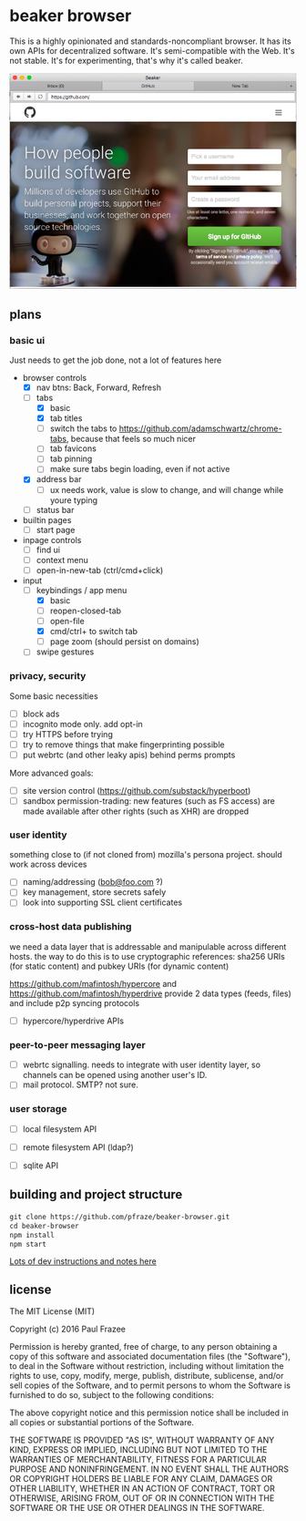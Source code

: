 beaker browser
======

This is a highly opinionated and standards-noncompliant browser.
It has its own APIs for decentralized software.
It's semi-compatible with the Web.
It's not stable.
It's for experimenting, that's why it's called beaker.

![screenshot.png](screenshot.png)

## plans

### basic ui

Just needs to get the job done, not a lot of features here

  - browser controls
    - [x] nav btns: Back, Forward, Refresh
    - [ ] tabs
      - [x] basic
      - [x] tab titles
      - [ ] switch the tabs to https://github.com/adamschwartz/chrome-tabs, because that feels so much nicer
      - [ ] tab favicons
      - [ ] tab pinning
      - [ ] make sure tabs begin loading, even if not active
    - [x] address bar
      - [ ] ux needs work, value is slow to change, and will change while youre typing
    - [ ] status bar
  - builtin pages
    - [ ] start page
  - inpage controls
    - [ ] find ui
    - [ ] context menu
    - [ ] open-in-new-tab (ctrl/cmd+click)
  - input
    - [ ] keybindings / app menu
      - [x] basic
      - [ ] reopen-closed-tab
      - [ ] open-file
      - [x] cmd/ctrl+<num> to switch tab
      - [ ] page zoom (should persist on domains)
    - [ ] swipe gestures

### privacy, security

Some basic necessities

 - [ ] block ads
 - [ ] incognito mode only. add opt-in 
 - [ ] try HTTPS before trying 
 - [ ] try to remove things that make fingerprinting possible
 - [ ] put webrtc (and other leaky apis) behind perms prompts

More advanced goals:

 - [ ] site version control (https://github.com/substack/hyperboot)
 - [ ] sandbox permission-trading: new features (such as FS access) are made available after other rights (such as XHR) are dropped

### user identity

something close to (if not cloned from) mozilla's persona project.
should work across devices

 - [ ] naming/addressing (bob@foo.com ?)
 - [ ] key management, store secrets safely
 - [ ] look into supporting SSL client certificates

### cross-host data publishing

we need a data layer that is addressable and manipulable across different hosts.
the way to do this is to use cryptographic references: sha256 URIs (for static content) and pubkey URIs (for dynamic content)

https://github.com/mafintosh/hypercore
and
https://github.com/mafintosh/hyperdrive
provide 2 data types (feeds, files) and include p2p syncing protocols

 - [ ] hypercore/hyperdrive APIs

### peer-to-peer messaging layer

 - [ ] webrtc signalling. needs to integrate with user identity layer, so channels can be opened using another user's ID.
 - [ ] mail protocol. SMTP? not sure.

### user storage

 - [ ] local filesystem API
 - [ ] remote filesystem API (ldap?)
 - [ ] sqlite API


## building and project structure

```
git clone https://github.com/pfraze/beaker-browser.git
cd beaker-browser
npm install
npm start
```

[Lots of dev instructions and notes here](./build-notes.md)

## license

The MIT License (MIT)

Copyright (c) 2016 Paul Frazee

Permission is hereby granted, free of charge, to any person obtaining a copy
of this software and associated documentation files (the "Software"), to deal
in the Software without restriction, including without limitation the rights
to use, copy, modify, merge, publish, distribute, sublicense, and/or sell
copies of the Software, and to permit persons to whom the Software is
furnished to do so, subject to the following conditions:

The above copyright notice and this permission notice shall be included in all
copies or substantial portions of the Software.

THE SOFTWARE IS PROVIDED "AS IS", WITHOUT WARRANTY OF ANY KIND, EXPRESS OR
IMPLIED, INCLUDING BUT NOT LIMITED TO THE WARRANTIES OF MERCHANTABILITY,
FITNESS FOR A PARTICULAR PURPOSE AND NONINFRINGEMENT. IN NO EVENT SHALL THE
AUTHORS OR COPYRIGHT HOLDERS BE LIABLE FOR ANY CLAIM, DAMAGES OR OTHER
LIABILITY, WHETHER IN AN ACTION OF CONTRACT, TORT OR OTHERWISE, ARISING FROM,
OUT OF OR IN CONNECTION WITH THE SOFTWARE OR THE USE OR OTHER DEALINGS IN THE
SOFTWARE.
